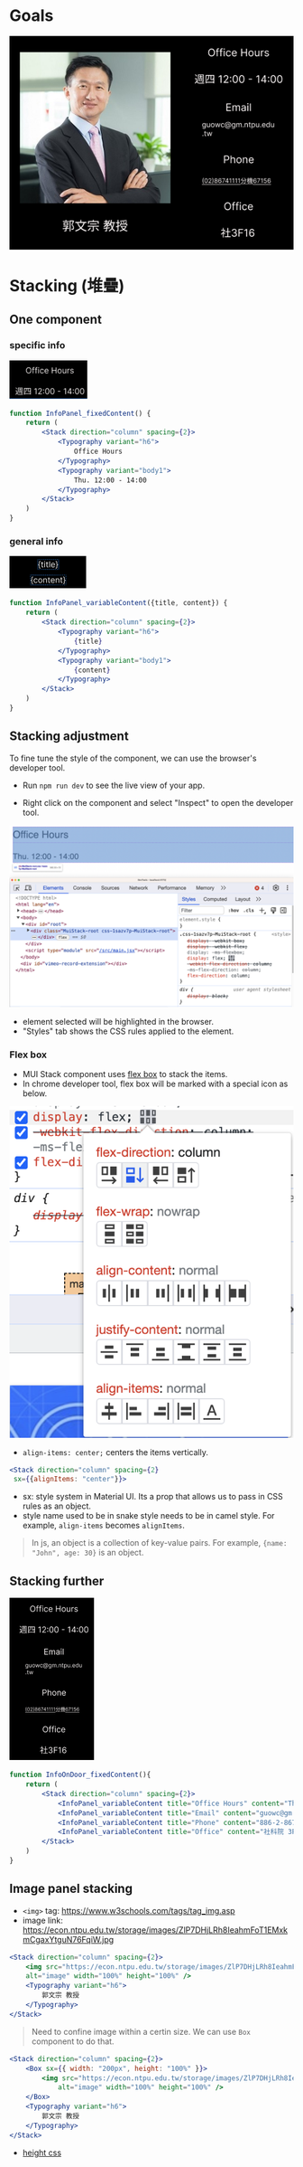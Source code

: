 
# Goals 

[![](../img/officeInfo.png) ](https://www.figma.com/file/79Qn6m4sEy7CE8Z30OS80h/lecture-notes?type=design&node-id=17-19&mode=design&t=GFFJkKeslmAAz6Kt-4)

# Stacking (堆疊)

## One component

### specific info

[![](../img/specific%20info.png)](https://www.figma.com/file/79Qn6m4sEy7CE8Z30OS80h/lecture-notes?type=design&node-id=24-49&mode=design&t=GFFJkKeslmAAz6Kt-4)

```jsx
function InfoPanel_fixedContent() {
    return (
        <Stack direction="column" spacing={2}>
            <Typography variant="h6">
                Office Hours
            </Typography>
            <Typography variant="body1">
                Thu. 12:00 - 14:00
            </Typography>
        </Stack>
    )
}
```

### general info

[![](../img/general%20info.png)](https://www.figma.com/file/79Qn6m4sEy7CE8Z30OS80h/lecture-notes?type=design&node-id=24-50&mode=design&t=GFFJkKeslmAAz6Kt-4)

```jsx
function InfoPanel_variableContent({title, content}) {
    return (
        <Stack direction="column" spacing={2}>
            <Typography variant="h6">
                {title}
            </Typography>
            <Typography variant="body1">
                {content}
            </Typography>
        </Stack>
    )
}
```

## Stacking adjustment

To fine tune the style of the component, we can use the browser's developer tool.

- Run `npm run dev` to see the live view of your app. 

- Right click on the component and select "Inspect" to open the developer tool.

![](../img/stacking%20adjustment.png)

- element selected will be highlighted in the browser.  
- "Styles" tab shows the CSS rules applied to the element.

### Flex box

- MUI Stack component uses [flex box](https://css-tricks.com/snippets/css/a-guide-to-flexbox/) to stack the items.   
- In chrome developer tool, flex box will be marked with a special icon as below.  

![](../img/display%20flex.png)

- `align-items: center;` centers the items vertically.

```jsx
<Stack direction="column" spacing={2}
 sx={{alignItems: "center"}}>
```

  * sx: style system in Material UI. Its a prop that allows us to pass in CSS rules as an object.
  * style name used to be in snake style needs to be in camel style. For example, `align-items` becomes `alignItems`.

> In js, an object is a collection of key-value pairs. For example, `{name: "John", age: 30}` is an object.
>

## Stacking further

![](../img/stacking%20further.png)

```jsx
function InfoOnDoor_fixedContent(){
    return (
        <Stack direction="column" spacing={2}>
            <InfoPanel_variableContent title="Office Hours" content="Thu. 12:00 - 14:00" />
            <InfoPanel_variableContent title="Email" content="guowc@gm.ntpu.edu.tw" />
            <InfoPanel_variableContent title="Phone" content="886-2-86741111#66100" />  
            <InfoPanel_variableContent title="Office" content="社科院 3F16" />
        </Stack>
    )
}
```

## Image panel stacking
  
  - `<img>` tag: <https://www.w3schools.com/tags/tag_img.asp>  
  - image link: <https://econ.ntpu.edu.tw/storage/images/ZlP7DHjLRh8IeahmFoT1EMxkmCgaxYtguN76FqiW.jpg>

```jsx
<Stack direction="column" spacing={2}>
    <img src="https://econ.ntpu.edu.tw/storage/images/ZlP7DHjLRh8IeahmFoT1EMxkmCgaxYtguN76FqiW.jpg" 
    alt="image" width="100%" height="100%" />
    <Typography variant="h6">
        郭文宗 教授
    </Typography>
</Stack>
```

> Need to confine image within a certin size. We can use `Box` component to do that.

```jsx
<Stack direction="column" spacing={2}>
    <Box sx={{ width: "200px", height: "100%" }}>
        <img src="https://econ.ntpu.edu.tw/storage/images/ZlP7DHjLRh8IeahmFoT1EMxkmCgaxYtguN76FqiW.jpg"
            alt="image" width="100%" height="100%" />
    </Box>
    <Typography variant="h6">
        郭文宗 教授
    </Typography>
</Stack>
```

  - [height css](https://developer.mozilla.org/en-US/docs/Web/CSS/height)